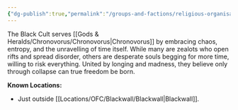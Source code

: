 ```yaml
---
{"dg-publish":true,"permalink":"/groups-and-factions/religious-organisations/the-black-cult/","tags":["Groups"],"updated":"2025-06-09T21:10:08.298+01:00"}
---
```


The Black Cult serves [[Gods & Heralds/Chronovorus/Chronovorus\|Chronovorus]] by embracing chaos, entropy, and the unravelling of time itself. While many are zealots who open rifts and spread disorder, others are desperate souls begging for more time, willing to risk everything. United by longing and madness, they believe only through collapse can true freedom be born.

**Known Locations:**
- Just outside [[Locations/OFC/Blackwall/Blackwall\|Blackwall]].